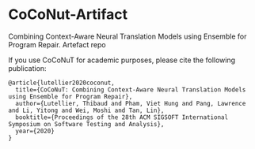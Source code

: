 # CoCoNut-Artifact
Combining Context-Aware Neural Translation Models using Ensemble for Program Repair. Artefact repo

If you use CoCoNuT for academic purposes, please cite the following publication:
```
@article{lutellier2020coconut,
  title={CoCoNuT: Combining Context-Aware Neural Translation Models using Ensemble for Program Repair},
  author={Lutellier, Thibaud and Pham, Viet Hung and Pang, Lawrence and Li, Yitong and Wei, Moshi and Tan, Lin},
  booktitle={Proceedings of the 28th ACM SIGSOFT International Symposium on Software Testing and Analysis},  
  year={2020}
}
```
